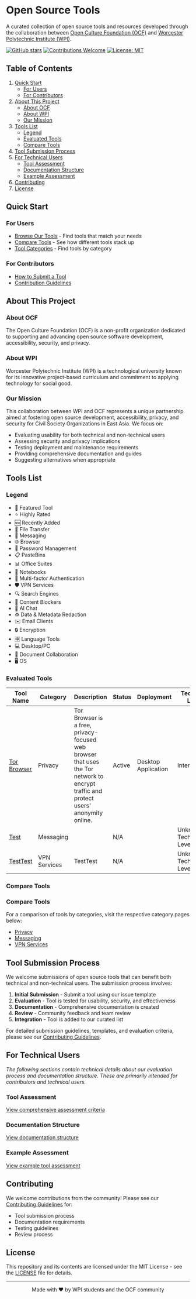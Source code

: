 # Open Source Tools

A curated collection of open source tools and resources developed through the collaboration between [Open Culture Foundation (OCF)](https://ocf.tw/en/) and [Worcester Polytechnic Institute (WPI)](https://www.wpi.edu/).

[![GitHub stars](https://img.shields.io/github/stars/adequatej/open-source-tools.svg?style=social&label=Star&maxAge=2592000)](https://github.com/adequatej/open-source-tools/stargazers/)
[![Contributions Welcome](https://img.shields.io/badge/contributions-welcome-brightgreen.svg?style=flat)](CONTRIBUTING.md)
[![License: MIT](https://img.shields.io/badge/License-MIT-yellow.svg)](LICENSE)

## Table of Contents
1. [Quick Start](#quick-start)
   - [For Users](#for-users)
   - [For Contributors](#for-contributors)
2. [About This Project](#about-this-project)
   - [About OCF](#about-ocf)
   - [About WPI](#about-wpi)
   - [Our Mission](#our-mission)
3. [Tools List](#tools-list)
   - [Legend](#legend)
   - [Evaluated Tools](#evaluated-tools)
   - [Compare Tools](#compare-tools)
4. [Tool Submission Process](#tool-submission-process)
5. [For Technical Users](#for-technical-users)
   - [Tool Assessment](#tool-assessment)
   - [Documentation Structure](#documentation-structure)
   - [Example Assessment](#example-assessment)
6. [Contributing](#contributing)
7. [License](#license)

## Quick Start

### For Users
- [Browse Our Tools](#tools-list) - Find tools that match your needs
- [Compare Tools](#compare-tools) - See how different tools stack up
- [Tool Categories](#tool-categories) - Find tools by category

### For Contributors
- [How to Submit a Tool](#tool-submission-process)
- [Contribution Guidelines](CONTRIBUTING.md)

## About This Project

### About OCF
The Open Culture Foundation (OCF) is a non-profit organization dedicated to supporting and advancing open source software development, accessibility, security, and privacy.

### About WPI
Worcester Polytechnic Institute (WPI) is a technological university known for its innovative project-based curriculum and commitment to applying technology for social good.

### Our Mission
This collaboration between WPI and OCF represents a unique partnership aimed at fostering open source development, accessibility, privacy, and security for Civil Society Organizations in East Asia. We focus on:

- Evaluating usability for both technical and non-technical users
- Assessing security and privacy implications
- Testing deployment and maintenance requirements
- Providing comprehensive documentation and guides
- Suggesting alternatives when appropriate

## Tools List

### Legend
- 🌟 Featured Tool
- ⭐ Highly Rated
- 🆕 Recently Added
- 💾 File Transfer
- 💬 Messaging
- 🌐 Browser
- 🔑 Password Management
- 📋 PasteBins
- 📊 Office Suites
- 📓 Notebooks
- 🔐 Multi-factor Authentication
- 🛡️ VPN Services
- 🔍 Search Engines
- 🚫 Content Blockers
- 🤖 AI Chat
- ⚙️ Data & Metadata Redaction
- ✉️ Email Clients
- 🔒 Encryption
- 🈸 Language Tools
- 💻 Desktop/PC
- 🤝 Document Collaboration
- 🖥️ OS

### Evaluated Tools

<!-- BEGIN TOOLS -->
| Tool Name | Category | Description | Status | Deployment | Technical Level | Documentation | Overall Rating |
|----------|-----------|-------------|---------|------------|-----------------|---------------|-------|
| [Tor Browser](https://www.torproject.org/) | Privacy | Tor Browser is a free, privacy-focused web browser that uses the Tor network to encrypt traffic and protect users' anonymity online. | Active | Desktop Application | Intermediate | [Details](docs/tools/privacy/Tor-Browser.md) | 4.51 |
| [Test](https://Test) | Messaging |  | N/A |  | Unknown Technical Level | [Details](docs/tools/messaging/Test.md) | N/A |
| [TestTest](https://TestTest) | VPN Services | TestTest | N/A |  | Unknown Technical Level | [Details](docs/tools/vpn-services/TestTest.md) | N/A |
<!-- END TOOLS -->

### Compare Tools

<!-- BEGIN TOOLS -->
### Compare Tools
For a comparison of tools by categories, visit the respective category pages below:
- [Privacy](docs/tools/comparisonOfPrivacyTools.md)
- [Messaging](docs/tools/comparisonOfMessagingTools.md)
- [VPN Services](docs/tools/comparisonOfVPN-ServicesTools.md)
<!-- END TOOLS -->

## Tool Submission Process

We welcome submissions of open source tools that can benefit both technical and non-technical users. The submission process involves:

1. **Initial Submission** - Submit a tool using our issue template
2. **Evaluation** - Tool is tested for usability, security, and effectiveness
3. **Documentation** - Comprehensive documentation is created
4. **Review** - Community feedback and team review
5. **Integration** - Tool is added to our curated list

For detailed submission guidelines, templates, and evaluation criteria, please see our [Contributing Guidelines](CONTRIBUTING.md).

## For Technical Users

*The following sections contain technical details about our evaluation process and documentation structure. These are primarily intended for contributors and technical users.*

### Tool Assessment
[View comprehensive assessment criteria](docs/technical/assessment/criteria.md)

### Documentation Structure
[View documentation structure](docs/technical/README.md)

### Example Assessment
[View example tool assessment](docs/technical/assessment/example-assessment.md)

## Contributing

We welcome contributions from the community! Please see our [Contributing Guidelines](CONTRIBUTING.md) for:
- Tool submission process
- Documentation requirements
- Testing guidelines
- Review process

## License

This repository and its contents are licensed under the MIT License - see the [LICENSE](LICENSE) file for details.

---

<div align="center">
Made with ❤️ by WPI students and the OCF community
</div>
